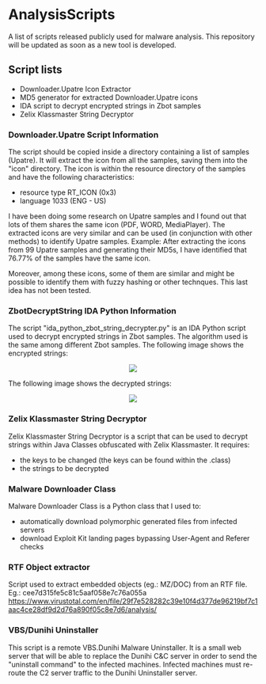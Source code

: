 # AnalysisScripts
A list of scripts released publicly used for malware analysis.
This repository will be updated as soon as a new tool is developed.

## Script lists

- Downloader.Upatre Icon Extractor
- MD5 generator for extracted Downloader.Upatre icons
- IDA script to decrypt encrypted strings in Zbot samples
- Zelix Klassmaster String Decryptor
 
### Downloader.Upatre Script Information
The script should be copied inside a directory containing a list of samples (Upatre). 
It will extract the icon from all the samples, saving them into the "icon" directory.
The icon is within the resource directory of the samples and have the following characteristics:
- resource type RT_ICON (0x3)
- language 1033 (ENG - US)

I have been doing some research on Upatre samples and I found out that lots of them shares 
the same icon (PDF, WORD, MediaPlayer).
The extracted icons are very similar and can be used (in conjunction with other methods) 
to identify Upatre samples. 
Example:
After extracting the icons from 99 Upatre samples and generating their MD5s, I have identified that 
76.77% of the samples have the same icon.

Moreover, among these icons, some of them are similar and might be possible to identify them with fuzzy 
hashing or other technques. This last idea has not been tested.

### ZbotDecryptString IDA Python Information
The script "ida_python_zbot_string_decrypter.py" is an IDA Python script used to decrypt encrypted strings
in Zbot samples. The algorithm used is the same among different Zbot samples.
The following image shows the encrypted strings:
<p align="center">
  <img src="https://raw.githubusercontent.com/Ptr32Void/AnalysisScript/master/IDAScripts/enc_strings_screen.JPG"/>
</p>
The following image shows the decrypted strings:
<p align="center">
  <img src="https://raw.githubusercontent.com/Ptr32Void/AnalysisScript/master/IDAScripts/dec_strings_screen.JPG"/>
</p>

### Zelix Klassmaster String Decryptor
Zelix Klassmaster String Decryptor is a script that can be used to decrypt strings within Java Classes
obfuscated with Zelix Klassmaster. It requires:
- the keys to be changed (the keys can be found within the .class)
- the strings to be decrypted

### Malware Downloader Class
Malware Downloader Class is a Python class that I used to:
- automatically download polymorphic generated files from infected servers
- download Exploit Kit landing pages bypassing User-Agent and Referer checks

### RTF Object extractor
Script used to extract embedded objects (eg.: MZ/DOC) from an RTF file.
Eg.: cee7d315fe5c81c5aaf058e7c76a055a
https://www.virustotal.com/en/file/29f7e528282c39e10f4d377de96219bf7c1aac4ce28df9d2d76a890f05c8e7d6/analysis/

### VBS/Dunihi Uninstaller
This script is a remote VBS.Dunihi Malware Uninstaller. It is a small web server that 
will be able to replace the Dunihi C&C server in order to send the "uninstall command"
to the infected machines. Infected machines must re-route the C2 server traffic to 
the Dunihi Uninstaller server.

